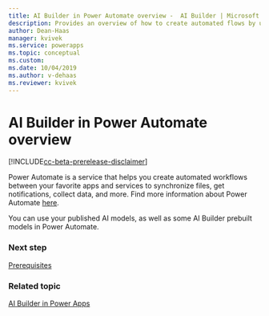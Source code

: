 ```yaml
---
title: AI Builder in Power Automate overview -  AI Builder | Microsoft Docs
description: Provides an overview of how to create automated flows by using AI Builder in Power Automate.
author: Dean-Haas
manager: kvivek
ms.service: powerapps
ms.topic: conceptual
ms.custom: 
ms.date: 10/04/2019
ms.author: v-dehaas
ms.reviewer: kvivek
---
```


# AI Builder in Power Automate overview

[!INCLUDE[cc-beta-prerelease-disclaimer](./includes/cc-beta-prerelease-disclaimer.md)]

Power Automate is a service that helps you create automated workflows between your favorite apps and services to synchronize files, get notifications, collect data, and more. Find more information about Power Automate [here](/flow/getting-started). 

You can use your published AI models, as well as some AI Builder prebuilt models in Power Automate.

### Next step

[Prerequisites](use-in-flow-prereq.md)

### Related topic

[AI Builder in Power Apps](use-in-powerapps-overview.md)
